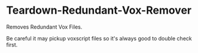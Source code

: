 # Teardown-Redundant-Vox-Remover
Removes Redundant Vox Files.

Be careful it may pickup voxscript files so it's always good to double check first.
